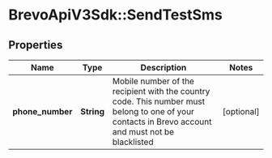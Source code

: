 # BrevoApiV3Sdk::SendTestSms

## Properties
Name | Type | Description | Notes
------------ | ------------- | ------------- | -------------
**phone_number** | **String** | Mobile number of the recipient with the country code. This number must belong to one of your contacts in Brevo account and must not be blacklisted | [optional] 


